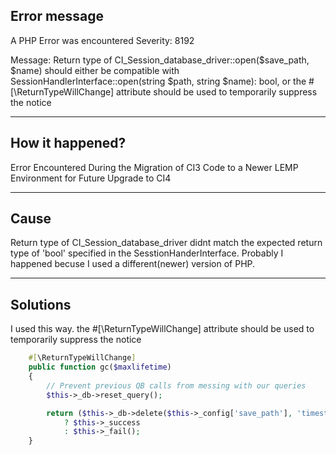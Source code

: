 ## Error message 

A PHP Error was encountered
Severity: 8192

Message: Return type of CI_Session_database_driver::open($save_path, $name) should either be compatible with SessionHandlerInterface::open(string $path, string $name): bool, or the #[\ReturnTypeWillChange] attribute should be used to temporarily suppress the notice

------

## How it happened?

Error Encountered During the Migration of CI3 Code to a Newer LEMP Environment for Future Upgrade to CI4

-----

## Cause

Return type of CI_Session_database_driver didnt match the expected return type of 'bool' specified in the SesstionHanderInterface.
Probably I happened becuse I used a different(newer) version of PHP.

----
## Solutions

I used this way. 
the #[\ReturnTypeWillChange] attribute should be used to temporarily suppress the notice
``` php
    #[\ReturnTypeWillChange]
	public function gc($maxlifetime)
	{
		// Prevent previous QB calls from messing with our queries
		$this->_db->reset_query();

		return ($this->_db->delete($this->_config['save_path'], 'timestamp < '.(time() - $maxlifetime)))
			? $this->_success
			: $this->_fail();
	}
```
